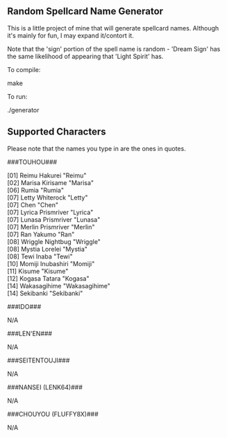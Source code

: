 ## Random Spellcard Name Generator ##
This is a little project of mine that will generate spellcard names. Although it's mainly for fun, I may expand it/contort it.

Note that the 'sign' portion of the spell name is random - 'Dream Sign' has the same likelihood of appearing that 'Light Spirit' has.

To compile:

make

To run:

./generator

## Supported Characters ##

Please note that the names you type in are the ones in quotes.

###TOUHOU###

[01] Reimu Hakurei "Reimu"		<br>
[02] Marisa Kirisame "Marisa"		<br>
[06] Rumia "Rumia"			<br>
[07] Letty Whiterock "Letty"		<br>
[07] Chen "Chen"			<br>
[07] Lyrica Prismriver "Lyrica"		<br>
[07] Lunasa Prismriver "Lunasa"		<br>
[07] Merlin Prismriver "Merlin"		<br>
[07] Ran Yakumo "Ran"			<br>
[08] Wriggle Nightbug "Wriggle"		<br>
[08] Mystia Lorelei "Mystia"		<br>
[08] Tewi Inaba "Tewi"			<br>
[10] Momiji Inubashiri "Momiji"		<br>
[11] Kisume "Kisume"			<br>
[12] Kogasa Tatara "Kogasa"		<br>
[14] Wakasagihime "Wakasagihime"	<br>
[14] Sekibanki "Sekibanki"		<br>

###IDO###

N/A

###LEN'EN###

N/A

###SEITENTOUJI###

N/A

###NANSEI (LENK64)###

N/A

###CHOUYOU (FLUFFY8X)###

N/A
